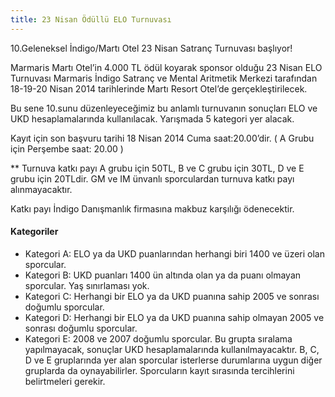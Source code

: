 ```yaml
---
title: 23 Nisan Ödüllü ELO Turnuvası
---
```


10.Geleneksel İndigo/Martı Otel 23 Nisan Satranç Turnuvası başlıyor!  

Marmaris Martı Otel’in 4.000 TL ödül koyarak sponsor olduğu 23 Nisan ELO Turnuvası Marmaris İndigo Satranç ve Mental Aritmetik Merkezi tarafından 18-19-20 Nisan 2014 tarihlerinde Martı Resort Otel’de gerçekleştirilecek.

Bu sene 10.sunu düzenleyeceğimiz bu anlamlı turnuvanın sonuçları ELO ve UKD hesaplamalarında kullanılacak. Yarışmada 5 kategori yer alacak.  

Kayıt için son başvuru tarihi 18 Nisan 2014 Cuma saat:20.00’dir. ( A Grubu için Perşembe saat: 20.00 )  

** Turnuva katkı payı A grubu için 50TL, B ve C grubu için 30TL, D ve E grubu için 20TLdir. GM ve IM ünvanlı sporculardan turnuva katkı payı alınmayacaktır.  

Katkı payı İndigo Danışmanlık firmasına makbuz karşılığı ödenecektir.  


#### Kategoriler
* Kategori A: ELO ya da UKD puanlarından herhangi biri 1400 ve üzeri olan sporcular.
* Kategori B: UKD puanları 1400 ün altında olan ya da puanı olmayan sporcular. Yaş sınırlaması yok.
* Kategori C: Herhangi bir ELO ya da UKD puanına sahip 2005 ve sonrası doğumlu sporcular.
* Kategori D: Herhangi bir ELO ya da UKD puanına sahip olmayan 2005 ve sonrası doğumlu sporcular.
* Kategori E: 2008 ve 2007 doğumlu sporcular. Bu grupta sıralama yapılmayacak, sonuçlar UKD hesaplamalarında kullanılmayacaktır.
B, C, D ve E gruplarında yer alan sporcular isterlerse durumlarına uygun diğer gruplarda da oynayabilirler. Sporcuların kayıt sırasında tercihlerini belirtmeleri gerekir.
